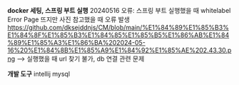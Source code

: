 **docker 세팅, 스프링 부트 실행**    20240516
오류: 스프링 부트 실행했을 때 whitelabel Error Page 뜨지만 사진 참고했을 때 오류 발생
<https://github.com/dksejddnjs/CM/blob/main/%E1%84%89%E1%85%B3%E1%84%8F%E1%85%B3%E1%84%85%E1%85%B5%E1%86%AB%E1%84%89%E1%85%A3%E1%86%BA%202024-05-16%20%E1%84%8B%E1%85%A9%E1%84%92%E1%85%AE%202.43.30.png>
--> 실행했을 때 url 찾기 불가, db 연결 관련 문제

**개발 도구**
intellij
mysql
